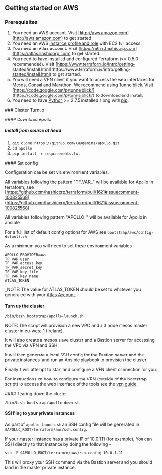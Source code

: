 ## Getting started on AWS

### Prerequisites

1. You need an AWS account. Visit [http://aws.amazon.com](http://aws.amazon.com) to get started
2. You need an AWS [instance profile and role](http://docs.aws.amazon.com/IAM/latest/UserGuide/instance-profiles.html) with EC2 full access.
3. You need an Atlas account. Visit [https://atlas.hashicorp.com](https://atlas.hashicorp.com) to get started.
4. You need to have installed and configured Terraform (>= 0.5.0 recommended). Visit [https://www.terraform.io/intro/getting-started/install.html](https://www.terraform.io/intro/getting-started/install.html) to get started.
5. You will need a VPN client if you want to access the web interfaces for Mesos, Consul and Marathon. We recommend using Tunnelblick. Visit [https://code.google.com/p/tunnelblick/](https://code.google.com/p/tunnelblick/) to download and install.
6. You need to have [Python](https://www.python.org/) >= 2.7.5 installed along with [pip](https://pip.pypa.io/en/latest/installing.html).

### Cluster Turnup

#### Download Apollo

##### Install from source at head
1. ```git clone https://github.com/Capgemini/apollo.git```
2. ```cd apollo```
3. ```pip install -r requirements.txt```

#### Set config

Configuration can be set via environment variables.

All variables following the pattern "TF_VAR_" will be available for Apollo in terraform, see [https://github.com/hashicorp/terraform/pull/1621#issuecomment-100825568](https://github.com/hashicorp/terraform/pull/1621#issuecomment-100825568)

All variables following pattern "APOLLO_" will be available for Apollo in ansible.

For a full list of default config options for AWS see ```bootstrap/aws/config-default.sh```

As a minimum you will need to set these environment variables -

```
APOLLO_PROVIDER=aws
TF_VAR_user
TF_VAR_access_key
TF_VAR_secret_key
TF_VAR_key_file
TF_VAR_key_name
ATLAS_TOKEN
```

_NOTE: The value for ATLAS_TOKEN should be set to whatever you generated with your [Atlas Account](https://atlas.hashicorp.com/settings/tokens).

#### Turn up the cluster
```
/bin/bash bootstrap/apollo-launch.sh
```

NOTE: The script will provision a new VPC and a 3 node mesos master cluster in eu-west-1 (Ireland).

It will also create a mesos slave cluster and a Bastion server for accessing the VPC via VPN and SSH.

It will then generate a local SSH config for the Bastion server and the private instances, and run an
Ansible playbook to provision the cluster.

Finally it will attempt to start and configure a VPN client connection for you.

For instructions on how to configure the VPN (outside of the bootstrap script) to access the web interface of the tools see the [vpn guide](aws/vpn.md).

#### Tearing down the cluster
```
/bin/bash bootstrap/apollo-down.sh
```

#### SSH'ing to your private instances

As part of ```apollo-launch.sh``` an SSH config file will be generated in ```$APOLLO_ROOT/terraform/aws/ssh.config```.

If your master instance has a private IP of 10.0.1.11 (for example), You can SSH directly to that instance by doing the following -

```
ssh -F $APOLLO_ROOT/terraform/aws/ssh.config 10.0.1.11
```

This will proxy your SSH command via the Bastion server and you should land in the master private instance.
